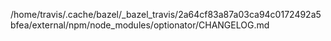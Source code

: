 /home/travis/.cache/bazel/_bazel_travis/2a64cf83a87a03ca94c0172492a5bfea/external/npm/node_modules/optionator/CHANGELOG.md